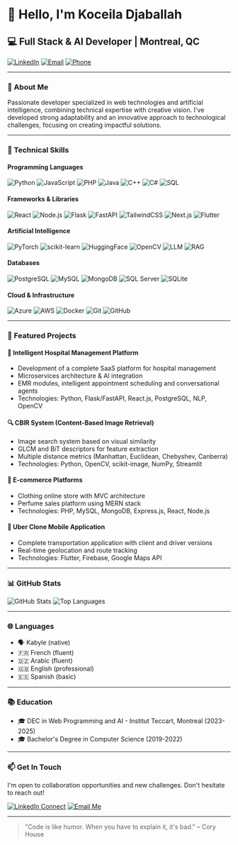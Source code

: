# 👋 Hello, I'm Koceila Djaballah

## 💻 Full Stack & AI Developer | Montreal, QC

[![LinkedIn](https://img.shields.io/badge/LinkedIn-0077B5?style=for-the-badge&logo=linkedin&logoColor=white)](https://www.linkedin.com/in/koceila-djaballah-295716221)
[![Email](https://img.shields.io/badge/Email-D14836?style=for-the-badge&logo=gmail&logoColor=white)](mailto:koceila.djaballah@gmail.com)
[![Phone](https://img.shields.io/badge/Phone-00C300?style=for-the-badge&logo=whatsapp&logoColor=white)](tel:+14382821633)

---

### 🚀 About Me

Passionate developer specialized in web technologies and artificial intelligence, combining technical expertise with creative vision. I've developed strong adaptability and an innovative approach to technological challenges, focusing on creating impactful solutions.

---

### 🧠 Technical Skills

#### Programming Languages
![Python](https://img.shields.io/badge/Python-3776AB?style=flat-square&logo=python&logoColor=white)
![JavaScript](https://img.shields.io/badge/JavaScript-F7DF1E?style=flat-square&logo=javascript&logoColor=black)
![PHP](https://img.shields.io/badge/PHP-777BB4?style=flat-square&logo=php&logoColor=white)
![Java](https://img.shields.io/badge/Java-ED8B00?style=flat-square&logo=openjdk&logoColor=white)
![C++](https://img.shields.io/badge/C++-00599C?style=flat-square&logo=cplusplus&logoColor=white)
![C#](https://img.shields.io/badge/C%23-239120?style=flat-square&logo=csharp&logoColor=white)
![SQL](https://img.shields.io/badge/SQL-4479A1?style=flat-square&logo=postgresql&logoColor=white)

#### Frameworks & Libraries
![React](https://img.shields.io/badge/React-61DAFB?style=flat-square&logo=react&logoColor=black)
![Node.js](https://img.shields.io/badge/Node.js-339933?style=flat-square&logo=nodedotjs&logoColor=white)
![Flask](https://img.shields.io/badge/Flask-000000?style=flat-square&logo=flask&logoColor=white)
![FastAPI](https://img.shields.io/badge/FastAPI-009688?style=flat-square&logo=fastapi&logoColor=white)
![TailwindCSS](https://img.shields.io/badge/Tailwind_CSS-38B2AC?style=flat-square&logo=tailwind-css&logoColor=white)
![Next.js](https://img.shields.io/badge/Next.js-000000?style=flat-square&logo=nextdotjs&logoColor=white)
![Flutter](https://img.shields.io/badge/Flutter-02569B?style=flat-square&logo=flutter&logoColor=white)

#### Artificial Intelligence
![PyTorch](https://img.shields.io/badge/PyTorch-EE4C2C?style=flat-square&logo=pytorch&logoColor=white)
![scikit-learn](https://img.shields.io/badge/scikit_learn-F7931E?style=flat-square&logo=scikit-learn&logoColor=white)
![HuggingFace](https://img.shields.io/badge/HuggingFace-FFD21E?style=flat-square&logo=huggingface&logoColor=black)
![OpenCV](https://img.shields.io/badge/OpenCV-5C3EE8?style=flat-square&logo=opencv&logoColor=white)
![LLM](https://img.shields.io/badge/LLM-41454A?style=flat-square&logo=openai&logoColor=white)
![RAG](https://img.shields.io/badge/RAG-4A225D?style=flat-square&logo=book&logoColor=white)

#### Databases
![PostgreSQL](https://img.shields.io/badge/PostgreSQL-316192?style=flat-square&logo=postgresql&logoColor=white)
![MySQL](https://img.shields.io/badge/MySQL-4479A1?style=flat-square&logo=mysql&logoColor=white)
![MongoDB](https://img.shields.io/badge/MongoDB-47A248?style=flat-square&logo=mongodb&logoColor=white)
![SQL Server](https://img.shields.io/badge/SQL_Server-CC2927?style=flat-square&logo=microsoft-sql-server&logoColor=white)
![SQLite](https://img.shields.io/badge/SQLite-003B57?style=flat-square&logo=sqlite&logoColor=white)

#### Cloud & Infrastructure
![Azure](https://img.shields.io/badge/Azure-0078D4?style=flat-square&logo=microsoftazure&logoColor=white)
![AWS](https://img.shields.io/badge/AWS-232F3E?style=flat-square&logo=amazonaws&logoColor=white)
![Docker](https://img.shields.io/badge/Docker-2496ED?style=flat-square&logo=docker&logoColor=white)
![Git](https://img.shields.io/badge/Git-F05032?style=flat-square&logo=git&logoColor=white)
![GitHub](https://img.shields.io/badge/GitHub-181717?style=flat-square&logo=github&logoColor=white)

---

### 🌟 Featured Projects

#### 🏥 Intelligent Hospital Management Platform
- Development of a complete SaaS platform for hospital management
- Microservices architecture & AI integration
- EMR modules, intelligent appointment scheduling and conversational agents
- Technologies: Python, Flask/FastAPI, React.js, PostgreSQL, NLP, OpenCV

#### 🔍 CBIR System (Content-Based Image Retrieval)
- Image search system based on visual similarity
- GLCM and BiT descriptors for feature extraction
- Multiple distance metrics (Manhattan, Euclidean, Chebyshev, Canberra)
- Technologies: Python, OpenCV, scikit-image, NumPy, Streamlit

#### 🛒 E-commerce Platforms
- Clothing online store with MVC architecture
- Perfume sales platform using MERN stack
- Technologies: PHP, MySQL, MongoDB, Express.js, React, Node.js

#### 🚗 Uber Clone Mobile Application
- Complete transportation application with client and driver versions
- Real-time geolocation and route tracking
- Technologies: Flutter, Firebase, Google Maps API

---

### 📊 GitHub Stats

![GitHub Stats](https://github-readme-stats.vercel.app/api?username=ITNKOC&show_icons=true&theme=radical)
![Top Languages](https://github-readme-stats.vercel.app/api/top-langs/?username=ITNKOC&layout=compact&theme=radical)

---

### 🌐 Languages

- 🗣️ Kabyle (native)
- 🇫🇷 French (fluent)
- 🇩🇿 Arabic (fluent)
- 🇬🇧 English (professional)
- 🇪🇸 Spanish (basic)

---

### 📚 Education

- 🎓 DEC in Web Programming and AI - Institut Teccart, Montreal (2023-2025)
- 🎓 Bachelor's Degree in Computer Science (2019-2022)

---

### 📫 Get In Touch

I'm open to collaboration opportunities and new challenges. Don't hesitate to reach out!

[![LinkedIn Connect](https://img.shields.io/badge/LinkedIn-Connect-blue?style=for-the-badge&logo=linkedin)](https://www.linkedin.com/in/koceila-djaballah-295716221)
[![Email Me](https://img.shields.io/badge/Email-Me-red?style=for-the-badge&logo=gmail)](mailto:koceila.djaballah@gmail.com)

---

> "Code is like humor. When you have to explain it, it's bad." – Cory House

